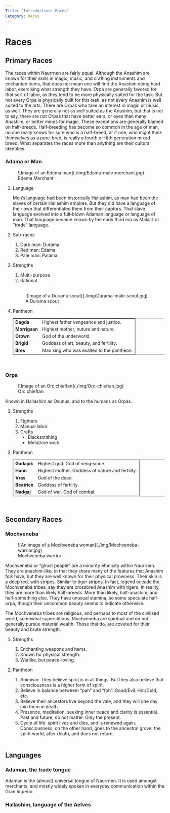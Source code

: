 ```yaml
---
Title: "Introduction: Races"
Category: Races
---
```


# Races
## Primary Races
The races within Naurrnen are fairly equal. Although the Anashim are known for their skills in magic, music, and crafting instruments and enchanted items, that does not mean one will find the Anashim doing hard labor, exercising what strength they have. Orpa are generally favored for that sort of labor, as they tend to be more physically suited for the task. But not every Orpa is physically built for this task, as not every Anashim is well suited to the arts. There are Orpas who take an interest in magic or music, as well. They are generally not as well suited as the Anashim, but that is not to say, there are not Orpas that have better ears, or eyes than many Anashim, or better minds for magic. These exceptions are generally blamed on half-breeds. Half-breeding has become so common in the age of man, no one really knows for sure who is a half-breed, or if one, who might think themselves as a pure-bred, is really a fourth or fifth generation mixed breed. What separates the races more than anything are their cultural identities.


### Adama or Man

<div class="wrap-right-img">
<figure class="pic-banner">
![Image of an Edema man](./img/Edama-male-merchant.jpg)
<figcaption>Edema Merchant</figcaption>
</figure>
</div>

1.  Language

    Men&rsquo;s language had been historically Hallashim, as man had been the slaves of certain Hallashim empires. But they did have a language of their own that differentiated them from their captors. That slave language evolved into a full-blown Adaman language or language of man. That language became known by the early third era as Malairt or &ldquo;trade&rdquo; language.

2.  Sub-races

    1.  Dark man: Durama
    2.  Red man: Edama
    3.  Pale man: Palama

3.  Strengths

    1.  Multi-purpose
    2.  Rational
    
    <br style="clear:both;" />
    
    <div class="wrap-left-img">
    <figure class="pic-banner">
    ![Image of a Durama scout](./img/Durama-male-scout.jpg)
    <figcaption>A Durama scout</figcaption>
    </figure>
    </div>
    

4.  Pantheon

    <table border="2" cellspacing="0" cellpadding="6" rules="groups" frame="hsides">
    <colgroup>
    <col  class="org-left" />
    <col  class="org-left" />
    </colgroup>
    <tbody>
    <tr>
    <td class="org-left"><b>Dagda</b></td>
    <td class="org-left">Highest father vengeance and justice.</td>
    </tr>
    <tr>
    <td class="org-left"><b>Morrigaan</b></td>
    <td class="org-left">Highest mother, nuture and nature.</td>
    </tr>
    <tr>
    <td class="org-left"><b>Orown</b></td>
    <td class="org-left">God of the underworld.</td>
    </tr>
    <tr>
    <td class="org-left"><b>Brigid</b></td>
    <td class="org-left">Goddess of art, beauty, and fertility.</td>
    </tr>
    <tr>
    <td class="org-left"><b>Bres</b></td>
    <td class="org-left">Man king who was exalted to the pantheon.</td>
    </tr>
    </tbody>
    </table>
    
    <br style="clear:both;" />


### Orpa

<div class="wrap-right-img">
<figure class="pic-banner">
![Image of an Orc chieftan](./img/Orc-chieftan.jpg)
<figcaption>Orc chieftan</figcaption>
</figure>
</div>



Known in Hallashim as Osunus, and to the humans as Orpas.

1.  Strengths

    1.  Fighters
    2.  Manual labor
    3.  Crafts
        -   Blacksmithing
        -   Metal/ore work

2.  Pantheon

    <table border="2" cellspacing="0" cellpadding="6" rules="groups" frame="hsides">
    <colgroup>
    <col  class="org-left" />
    <col  class="org-left" />
    </colgroup>
    <tbody>
    <tr>
    <td class="org-left"><b>Gadajok</b></td>
    <td class="org-left">Highest god. God of vengeance.</td>
    </tr>
    <tr>
    <td class="org-left"><b>Hann</b></td>
    <td class="org-left">Highest mother. Goddess of nature and fertility.</td>
    </tr>
    <tr>
    <td class="org-left"><b>Vras</b></td>
    <td class="org-left">God of the dead.</td>
    </tr>
    <tr>
    <td class="org-left"><b>Beatrice</b></td>
    <td class="org-left">Goddess of fertility.</td>
    </tr>
    <tr>
    <td class="org-left"><b>Nadgaj</b></td>
    <td class="org-left">God of war. God of combat.</td>
    </tr>
    </tbody>
    </table>
    
    <br style="clear:both;" />


## Secondary Races
### Mochveneba

<div class="wrap-left-img">
<figure class="pic-banner">
![An image of a Mochveneba woman](./img/Mochveneba-warrior.jpg)
<figcaption>Mochveneba warrior</figcaption>
</figure>
</div>


Mochveneba or &ldquo;ghost people&rdquo; are a minority ethnicity within Naurrnen. They are anashim-like, in that they share many of the features that Anashim folk have, but they are well known for their physical prowness. Their skin is a deep red, with stripes. Similar to tiger stripes. In fact, legend outside the Mochveneba tribes, say they are crossbred Anashim with tigers. In reality, they are more than likely half-breeds. More than likely, half-anashim, and half-something else. They have unusual stamina, so some speculate half-orpa, though their uncommon beauty seems to indicate otherwise.

The Mochveneba tribes are religious, and perhaps to most of the civilized world, somewhat superstitious. Mochveneba are spiritual and do not generally pursue material wealth. Those that do, are coveted for their beauty and brute strength.

1.  Strengths

    1.  Enchanting weapons and items.
    2.  Known for physical strength.
    3.  Warlike, but peace-loving.

2.  Pantheon

    1.  Animism: They believe spirit is in all things. But they also believe that consciousness is a higher form of spirit.
    2.  Believe in balance betweem &ldquo;pah&rdquo; and &ldquo;foh&rdquo;. Good/Evil. Hot/Cold, etc.
    3.  Believe their ancestors live beyond the vale, and they will one day join them in death.
    4.  Presence, meditation, seeking inner peace and clarity is essential. Past and future, do not matter. Only the present.
    5.  Cycle of life:  spirit lives and dies, and is renewed again. Consciousness, on the other hand, goes to the ancestral grove, the spirit world, after death, and does not return.
    
    <br style="clear:both;" />



## Languages
### Adaman, the trade tongue

Adaman is the (almost) universal tongue of Naurrnen. It is used amongst merchants, and mostly widely spoken in everyday communication within the Gran Imperio.

### Hallashim, language of the Aelves


